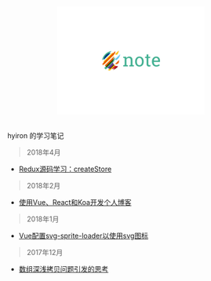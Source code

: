 <p align="center"><img src="./logo.svg" width="300" /></p>
<h2></h2>

hyiron 的学习笔记
> 2018年4月
  
  - <a href="https://github.com/mvpzx/fe-note/issues/8">Redux源码学习：createStore</a>

> 2018年2月
  
  - <a href="https://github.com/mvpzx/fe-note/issues/6">使用Vue、React和Koa开发个人博客</a>

> 2018年1月

  - <a href="https://github.com/mvpzx/fe-note/issues/2">Vue配置svg-sprite-loader以使用svg图标</a>
  
> 2017年12月

  - <a href="https://github.com/mvpzx/fe-note/issues/1">数组深浅拷贝问题引发的思考</a>

